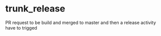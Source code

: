 # trunk_release


PR request to be build and merged to master and then a release activity have to trigged
